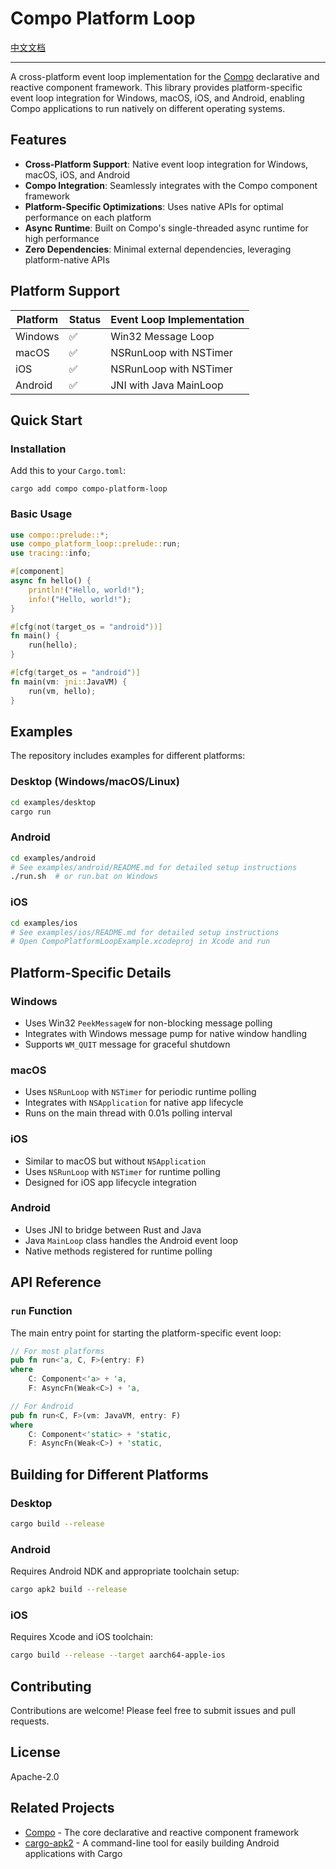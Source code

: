 # Compo Platform Loop

[中文文档](README-zh-CN.md)

---

A cross-platform event loop implementation for the [Compo](https://github.com/mzdk100/compo) declarative and reactive component framework. This library provides platform-specific event loop integration for Windows, macOS, iOS, and Android, enabling Compo applications to run natively on different operating systems.

## Features

- **Cross-Platform Support**: Native event loop integration for Windows, macOS, iOS, and Android
- **Compo Integration**: Seamlessly integrates with the Compo component framework
- **Platform-Specific Optimizations**: Uses native APIs for optimal performance on each platform
- **Async Runtime**: Built on Compo's single-threaded async runtime for high performance
- **Zero Dependencies**: Minimal external dependencies, leveraging platform-native APIs

## Platform Support

| Platform | Status | Event Loop Implementation |
|----------|--------|---------------------------|
| Windows  | ✅ | Win32 Message Loop |
| macOS    | ✅ | NSRunLoop with NSTimer |
| iOS      | ✅ | NSRunLoop with NSTimer |
| Android  | ✅ | JNI with Java MainLoop |

## Quick Start

### Installation

Add this to your `Cargo.toml`:

```shell
cargo add compo compo-platform-loop
```

### Basic Usage

```rust
use compo::prelude::*;
use compo_platform_loop::prelude::run;
use tracing::info;

#[component]
async fn hello() {
    println!("Hello, world!");
    info!("Hello, world!");
}

#[cfg(not(target_os = "android"))]
fn main() {
    run(hello);
}

#[cfg(target_os = "android")]
fn main(vm: jni::JavaVM) {
    run(vm, hello);
}
```

## Examples

The repository includes examples for different platforms:

### Desktop (Windows/macOS/Linux)

```bash
cd examples/desktop
cargo run
```

### Android

```bash
cd examples/android
# See examples/android/README.md for detailed setup instructions
./run.sh  # or run.bat on Windows
```

### iOS

```bash
cd examples/ios
# See examples/ios/README.md for detailed setup instructions
# Open CompoPlatformLoopExample.xcodeproj in Xcode and run
```

## Platform-Specific Details

### Windows
- Uses Win32 `PeekMessageW` for non-blocking message polling
- Integrates with Windows message pump for native window handling
- Supports `WM_QUIT` message for graceful shutdown

### macOS
- Uses `NSRunLoop` with `NSTimer` for periodic runtime polling
- Integrates with `NSApplication` for native app lifecycle
- Runs on the main thread with 0.01s polling interval

### iOS
- Similar to macOS but without `NSApplication`
- Uses `NSRunLoop` with `NSTimer` for runtime polling
- Designed for iOS app lifecycle integration

### Android
- Uses JNI to bridge between Rust and Java
- Java `MainLoop` class handles the Android event loop
- Native methods registered for runtime polling

## API Reference

### `run` Function

The main entry point for starting the platform-specific event loop:

```rust
// For most platforms
pub fn run<'a, C, F>(entry: F)
where
    C: Component<'a> + 'a,
    F: AsyncFn(Weak<C>) + 'a,

// For Android
pub fn run<C, F>(vm: JavaVM, entry: F)
where
    C: Component<'static> + 'static,
    F: AsyncFn(Weak<C>) + 'static,
```

## Building for Different Platforms

### Desktop
```bash
cargo build --release
```

### Android
Requires Android NDK and appropriate toolchain setup:
```bash
cargo apk2 build --release
```

### iOS
Requires Xcode and iOS toolchain:
```bash
cargo build --release --target aarch64-apple-ios
```

## Contributing

Contributions are welcome! Please feel free to submit issues and pull requests.

## License

Apache-2.0

## Related Projects

- [Compo](https://github.com/mzdk100/compo) - The core declarative and reactive component framework
- [cargo-apk2](https://github.com/mzdk100/cargo-apk2) - A command-line tool for easily building Android applications with Cargo